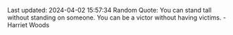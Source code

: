 Last updated: 2024-04-02 15:57:34
Random Quote: You can stand tall without standing on someone. You can be a victor without having victims. - Harriet Woods